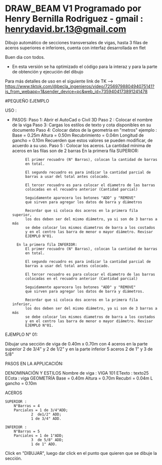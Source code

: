 # DRAW_BEAM V1 Programado por Henry Bernilla Rodriguez - gmail : henrydavid.br.13@gmail.com
Dibujo automático de secciones transversales de vigas, hasta 3 filas de aceros superiores e inferiores, cuenta con interfaz
desarrollada en flet

Buen dia con todos.
- En esta versión se ha optimizado el código para la interaz y para la parte de obtención y ejecución
del dibujo

Para más detalles de uso en el siguiente link de TK --> https://www.tiktok.com/@becla_ingenieros/video/7256979880494075141?is_from_webapp=1&sender_device=pc&web_id=7359404173891241478

#PEQUEÑO EJEMPLO

USO : 
- PASOS:
 Paso 1: Abrir el AutoCad o Civil 3D
 Paso 2 : Colocar el nombre de la viga
 Paso 3: Cargas los estilos de texto y cota disponibles en su documento
 Paso 4: Colocar datos de la geometria en "metros" ejemplo :
			Base = 0.25m 
			Altura = 0.50m
			Recubrimiento = 0.04m
			Longitud de gancho = 0.10m
	Recuerden que estos valores se pueden modificar, de acuerdo
	a su uso.
Paso 5 : Colocar los aceros.
	La cantidad mínima de aceros en las filas son de 2 barras
		En la primera fila SUPERIOR:

			El primer recuadro (N° Barras), colocan la cantidad de barras
			en total.

			El segundo recuadro es para indicar la cantidad parcial de
			barras a usar del total antes colocado.

			El tercer recuadro es para colocar el diametro de las barras 
			colocadas en el recuadro anterior (Cantidad parcial)

			Seguidamente aparecera los botones "ADD" y "REMOVE"
			que sirven para agregar los datos de barra y diámetros
			
			Recordar que si coloca dos aceros en la primera fila superior,
			los dos deben ser del mismo diámetro, ya si son de 3 barras a más
			se debe colocar los mismos diametros de barra a los costados
			y en el centro las barra de menor o mayor diámetro. Revisar 
			EJEMPLO N°01.

		En la primera fila INFERIOR:
			El primer recuadro (N° Barras), colocan la cantidad de barras
			en total.

			El segundo recuadro es para indicar la cantidad parcial de
			barras a usar del total antes colocado.

			El tercer recuadro es para colocar el diametro de las barras 
			colocadas en el recuadro anterior (Cantidad parcial)

			Seguidamente aparecera los botones "ADD" y "REMOVE"
			que sirven para agregar los datos de barra y diámetros.

			Recordar que si coloca dos aceros en la primera fila inferior, 
			los dos deben ser del mismo diámetro, ya si son de 3 barras a más
			se debe colocar los mismos diametros de barra a los costados
			y en el centro las barra de menor o mayor diámetro. Revisar 
			EJEMPLO N°01.

EJEMPLO N° 01:

Dibujar una sección de viga de 0.40m x 0.70m con 4 aceros en la parte superior 2 de 3/4" y
2 de 1/2" y en la parte inferior 5 aceros 2 de 1" y 3 de 5/8"

PASOS EN LA APPLICACIÓN:

DENOMINACIÓN Y ESTILOS
	Nombre de viga : VIGA 101
	ETexto : texto25
	ECota : viga
GEOMETRÍA
	Base = 0.40m
	Altura = 0.70m
	Recubri = 0.04m
	L gancho = 0.10m

ACEROS

	SUPERIOR :
		N°Barras = 4
		Parciales = 1 de 3/4"ADD;
				2  de1/2" ADD; 
				1 de 3/4" ADD.

	INFERIOR :
		N°Barras = 5
		Parciales = 1 de 1"ADD;
				3  de 5/8" ADD; 
				1 de 1" ADD.

Click en "DIBUJAR", luego dar click en el punto que quieren que se dibuje la sección.
